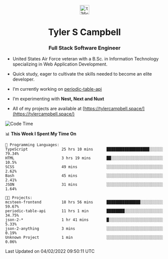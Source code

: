 <p align="center">
<a href="https://www.linkedin.com/in/t36campbell" target="blank"><img align="center" src="https://ik.imagekit.io/t36campbell/Portfolio/linkedin.png.original_m8bbGgPh6.png" alt="t36campbell" height="30" width="30" /></a>
</p>
<h1 align="center">Tyler S Campbell</h1>
<h3 align="center">Full Stack Software Engineer</h3>

* United States Air Force veteran with a B.Sc. in Information Technology specializing in Web Application Development. 

* Quick study, eager to cultivate the skills needed to become an elite developer.

* I’m currently working on [periodic-table-api](https://github.com/t36campbell/periodic-table-api)

* I’m experimenting with **Nest, Next and Nuxt**

* All of my projects are available at [https://tylercampbell.space/](https://tylercampbell.space/)

<!--START_SECTION:waka-->
![Code Time](http://img.shields.io/badge/Code%20Time-1%2C402%20hrs%206%20mins-blue)

📊 **This Week I Spent My Time On** 

```text
💬 Programming Languages: 
TypeScript               25 hrs 10 mins      ███████████████████░░░░░░   79.34% 
HTML                     3 hrs 19 mins       ██░░░░░░░░░░░░░░░░░░░░░░░   10.5% 
SCSS                     49 mins             ░░░░░░░░░░░░░░░░░░░░░░░░░   2.62% 
Bash                     45 mins             ░░░░░░░░░░░░░░░░░░░░░░░░░   2.41% 
JSON                     31 mins             ░░░░░░░░░░░░░░░░░░░░░░░░░   1.64%

🐱‍💻 Projects: 
mcsteen-frontend         18 hrs 56 mins      ███████████████░░░░░░░░░░   59.67% 
periodic-table-api       11 hrs 1 min        ████████░░░░░░░░░░░░░░░░░   34.75% 
json-2-*                 1 hr 41 mins        █░░░░░░░░░░░░░░░░░░░░░░░░   5.33% 
json-2-anything          3 mins              ░░░░░░░░░░░░░░░░░░░░░░░░░   0.19% 
Unknown Project          1 min               ░░░░░░░░░░░░░░░░░░░░░░░░░   0.06%

```


 Last Updated on 04/02/2022 09:50:11 UTC
<!--END_SECTION:waka-->
